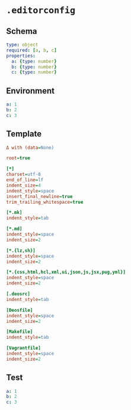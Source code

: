 # `.editorconfig`

## Schema

```yaml
type: object
required: [a, b, c]
properties:
  a: {type: number}
  b: {type: number}
  c: {type: number}
```

## Environment

```yaml
a: 1
b: 2
c: 3
```

## Template

```ini
Δ with (data=None)

root=true

[*]
charset=utf-8
end_of_line=lf
indent_size=4
indent_style=space
insert_final_newline=true
trim_trailing_whitespace=true

[*.mk]
indent_style=tab

[*.md]
indent_style=space
indent_size=2

[*.{lz,sh}]
indent_style=space
indent_size=2

[*.{css,html,hcl,xml,ui,json,js,jsx,pug,yml}]
indent_style=space
indent_size=2

[.deosrc]
indent_style=tab

[Deosfile]
indent_style=space
indent_size=2

[Makefile]
indent_style=tab

[Vagrantfile]
indent_style=space
indent_size=2
```

## Test

```yaml
a: 1
b: 2
c: 3
```
